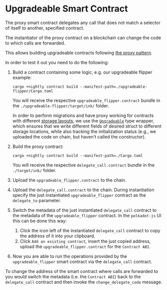 # Upgradeable Smart Contract

The proxy smart contract delegates any call that does not match a
selector of itself to another, specified contract.

The instantiator of the proxy contract on a blockchain can change
the code to which calls are forwarded.

This allows building upgradeable contracts following [the proxy pattern](https://docs.openzeppelin.com/upgrades-plugins/1.x/proxies).

In order to test it out you need to do the following:

1. Build a contract containing some logic, e.g. our upgradeable flipper example:
   ```
   cargo +nightly contract build --manifest-path=./upgradeable-flipper/Cargo.toml
   ```
   You will receive the respective `upgradeable_flipper.contract` bundle in the
   `./upgradeable-flipper/target/ink/` folder.

   In order to perform migrations and have proxy working for contracts with different
   [storage layouts](https://paritytech.github.io/ink-docs/datastructures/spread-storage-layout),
   we use the [`Upgradeable`](upgradeable-flipper/upgradeable.rs) type
   wrapper, which ensures that we write different fields of desired struct to different
   storage locations, while also tracking the initialization status (e.g., we uploaded
   the code on chain, but haven't called the constructor).

1. Build the proxy contract:
   ```
   cargo +nightly contract build --manifest-path=./Cargo.toml
   ```
   You will receive the respective `delegate_call.contract` bundle
   in the `./target/ink/` folder.
1. Upload the `upgradeable_flipper.contract` to the chain.
1. Upload the `delegate_call.contract` to the chain. During instantiation
   specify the just instantiated `upgradeable_flipper` contract as the `delegate_to` parameter.
1. Switch the metadata of the just instantiated `delegate_call` contract to the
   metadata of the `upgradeable_flipper` contract. In the `polkadot-js` UI this can be
   done this way:
   1. Click the icon left of the instantiated `delegate_call` contract to copy the
      address of it into your clipboard.
   1. Click `Add an existing contract`, insert the just copied address, upload the
      `upgradeable_flipper.contract` for the `Contract ABI`.
1. Now you are able to run the operations provided by the `upgradeable_flipper` smart
   contract via the `delegate_call` contract.

To change the address of the smart contract where calls are forwarded to you would
switch the metadata (i.e. the `Contract ABI`) back to the `delegate_call` contract
and then invoke the `change_delegate_code` message.
